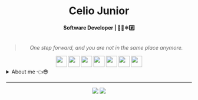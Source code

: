 <h1 align="center">Celio Junior</h1>

<div align="center">
<b>Software Developer | 🔋🎨⚛️#️⃣</b>
<br>
<br>
<blockquote>
<p>
<i>One step forward, and you are not in the same place anymore.</i>
</p>
</blockqote>
</div>

<div align="center" style="margin:auto">
    <img width="30px" src="https://cdn.jsdelivr.net/gh/devicons/devicon@latest/icons/javascript/javascript-original.svg" />
    <img width="30px" src="https://cdn.jsdelivr.net/gh/devicons/devicon@latest/icons/typescript/typescript-original.svg" />
    <img width="30px" src="https://cdn.jsdelivr.net/gh/devicons/devicon@latest/icons/react/react-original.svg" />
    <img width="30px" src="https://cdn.jsdelivr.net/gh/devicons/devicon@latest/icons/nodejs/nodejs-original.svg" />
    <img width="30px" src="https://cdn.jsdelivr.net/gh/devicons/devicon@latest/icons/csharp/csharp-original.svg" />
    <img width="30px" src="https://cdn.jsdelivr.net/gh/devicons/devicon@latest/icons/git/git-original.svg" />
    <img width="30px"  src="https://cdn.jsdelivr.net/gh/devicons/devicon@latest/icons/docker/docker-original.svg" />
</div>

<details closed>
<summary>About me 👈😎</summary>

---

Hello!! I'm Celio Junior. :wave: :wave:

I am a Brazilian developer living in Australia, passionate about web development and technology, working with programming since 2021.

As a way to improve my skills and work flow, I've been building some personal projects using different tools,
such as e-commerce, landing pages and management systems, focusing in problem solving, archtecture and good practice.

Professionally, I have worked using mostly **Javascript** for both *front-end* and *back-end* applications, in addition to other tools such as Java, PHP, Git, Docker...
 
Holding an Associate's Degree in <i>Web Development</i>, I also have knowledge about principles of software enginering, such as Objected Oriented Programming, Algorithms, System and Data Analysis, Database Management, Security Practices and more.

Although these are some of the hard skills I possess, I don't feel intimidated to learn something new to deliver challenging tasks. 💪💪
    
<div align="center" style="margin:auto">
    
[![Top Langs](https://github-readme-stats.vercel.app/api/top-langs/?username=celiovjunior&layout=compact)](https://github.com/anuraghazra/github-readme-stats)
    
</div>
  
</details>

---

<div align="center">

<a href="mailto:cl.juniorr@gmail.com" target="_blank"><img src="https://img.shields.io/badge/Gmail-D14836?style=for-the-badge&logo=gmail&logoColor=white" /></a>
<a href="https://www.linkedin.com/in/celiovjunior/" target="_blank"><img src="https://img.shields.io/badge/LinkedIn-0077B5?style=for-the-badge&logo=linkedin&logoColor=white" /></a>

</div>
